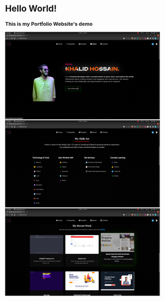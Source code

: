 # Hello World! 
### This is my Portfolio Website's demo

![Portfolio - Khalid Hossain Badhon](./src/Assests/Images/portfolio.png "Portfolio - Khalid Hossain Badhon")
![Portfolio - Khalid Hossain Badhon](./src/Assests/Images/portfolio1.png "Portfolio - Khalid Hossain Badhon")
![Portfolio - Khalid Hossain Badhon](./src/Assests/Images/portfolio2.png "Portfolio - Khalid Hossain Badhon")
